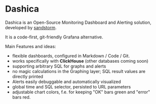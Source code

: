 # Dashica

Dashica is an Open-Source Monitoring Dashboard and Alerting solution, developed by [sandstorm](https://sandstorm.de).

It is a code-first, git-friendly Grafana alternative.

Main Features and ideas:

- flexible dashboards, configured in Markdown / Code / Git.
- works specifically with **ClickHouse** (other databases coming soon)
- supporting arbitrary SQL for graphs and alerts
- no magic calculations in the Graphing layer; SQL result values are directly printed
- Alerts easily debuggable and automatically visualized
- global time and SQL selector, persisted to URL parameters
- adjustable chart colors, f.e. for keeping "OK" bars green and "error" bars red.
